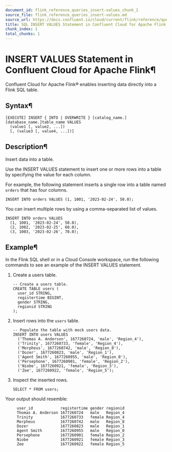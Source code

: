 ```yaml
---
document_id: flink_reference_queries_insert-values_chunk_1
source_file: flink_reference_queries_insert-values.md
source_url: https://docs.confluent.io/cloud/current/flink/reference/queries/insert-values.html
title: SQL INSERT VALUES Statement in Confluent Cloud for Apache Flink
chunk_index: 1
total_chunks: 1
---
```


# INSERT VALUES Statement in Confluent Cloud for Apache Flink¶

Confluent Cloud for Apache Flink® enables inserting data directly into a Flink SQL table.

## Syntax¶

    [EXECUTE] INSERT { INTO | OVERWRITE } [catalog_name.][database_name.]table_name VALUES
      (value1 [, value2, ...])
      [, (value3 [, value4, ...])]

## Description¶

Insert data into a table.

Use the INSERT VALUES statement to insert one or more rows into a table by specifying the value for each column.

For example, the following statement inserts a single row into a table named `orders` that has four columns.

    INSERT INTO orders VALUES (1, 1001, '2023-02-24', 50.0);

You can insert multiple rows by using a comma-separated list of values.

    INSERT INTO orders VALUES
      (1, 1001, '2023-02-24', 50.0),
      (2, 1002, '2023-02-25', 60.0),
      (3, 1003, '2023-02-26', 70.0);

## Example¶

In the Flink SQL shell or in a Cloud Console workspace, run the following commands to see an example of the INSERT VALUES statement.

  1. Create a users table.

         -- Create a users table.
         CREATE TABLE users (
           user_id STRING,
           registertime BIGINT,
           gender STRING,
           regionid STRING
         );

  2. Insert rows into the `users` table.

         -- Populate the table with mock users data.
         INSERT INTO users VALUES
           ('Thomas A. Anderson', 1677260724, 'male', 'Region_4'),
           ('Trinity', 1677260733, 'female', 'Region_4'),
           ('Morpheus', 1677260742, 'male', 'Region_8'),
           ('Dozer', 1677260823, 'male', 'Region_1'),
           ('Agent Smith', 1677260955, 'male', 'Region_0'),
           ('Persephone', 1677260901, 'female', 'Region_2'),
           ('Niobe', 1677260921, 'female', 'Region_3'),
           ('Zee', 1677260922, 'female', 'Region_5');

  3. Inspect the inserted rows.

         SELECT * FROM users;

Your output should resemble:

         user_id            registertime gender regionid
         Thomas A. Anderson 1677260724   male   Region_4
         Trinity            1677260733   female Region_4
         Morpheus           1677260742   male   Region_8
         Dozer              1677260823   male   Region_1
         Agent Smith        1677260955   male   Region_0
         Persephone         1677260901   female Region_2
         Niobe              1677260921   female Region_3
         Zee                1677260922   female Region_5
